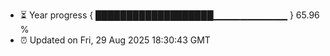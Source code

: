 - ⏳ Year progress { ███████████████████▁▁▁▁▁▁▁▁▁▁▁ } 65.96 %
- ⏰ Updated on Fri, 29 Aug 2025 18:30:43 GMT

